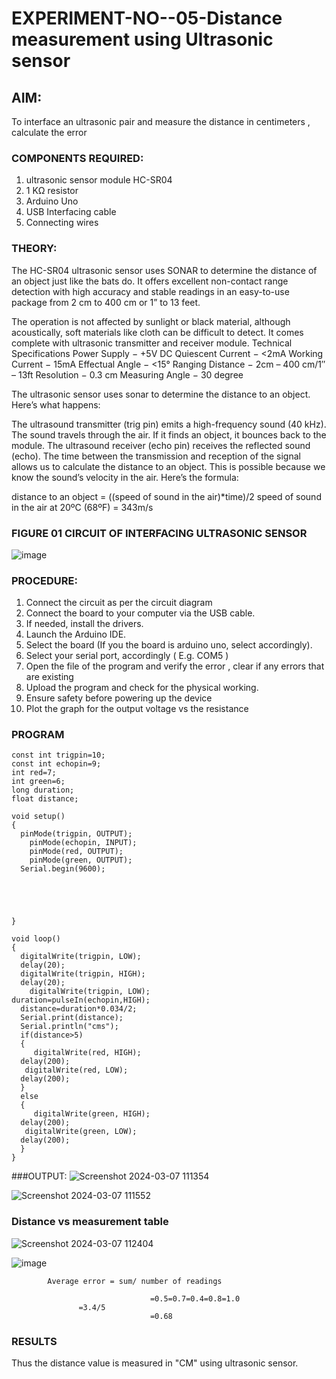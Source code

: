 # EXPERIMENT-NO--05-Distance measurement using Ultrasonic sensor

## AIM: 
To interface an ultrasonic pair and measure the distance in centimeters , calculate the error
 
### COMPONENTS REQUIRED:
1.	ultrasonic sensor module HC-SR04
2.	1 KΩ resistor 
3.	Arduino Uno 
4.	USB Interfacing cable 
5.	Connecting wires 


### THEORY: 
The HC-SR04 ultrasonic sensor uses SONAR to determine the distance of an object just like the bats do. It offers excellent non-contact range detection with high accuracy and stable readings in an easy-to-use package from 2 cm to 400 cm or 1” to 13 feet.

The operation is not affected by sunlight or black material, although acoustically, soft materials like cloth can be difficult to detect. It comes complete with ultrasonic transmitter and receiver module.
Technical Specifications
Power Supply − +5V DC
Quiescent Current − <2mA
Working Current − 15mA
Effectual Angle − <15°
Ranging Distance − 2cm – 400 cm/1″ – 13ft
Resolution − 0.3 cm
Measuring Angle − 30 degree

The ultrasonic sensor uses sonar to determine the distance to an object. Here’s what happens:

The ultrasound transmitter (trig pin) emits a high-frequency sound (40 kHz).
The sound travels through the air. If it finds an object, it bounces back to the module.
The ultrasound receiver (echo pin) receives the reflected sound (echo).
The time between the transmission and reception of the signal allows us to calculate the distance to an object. This is possible because we know the sound’s velocity in the air. Here’s the formula:

distance to an object = ((speed of sound in the air)*time)/2
speed of sound in the air at 20ºC (68ºF) = 343m/s

### FIGURE 01 CIRCUIT OF INTERFACING ULTRASONIC SENSOR 


![image](https://user-images.githubusercontent.com/36288975/166430594-5adb4ca9-5a42-4781-a7e6-7236b3766a85.png)



### PROCEDURE:
1.	Connect the circuit as per the circuit diagram 
2.	Connect the board to your computer via the USB cable.
3.	If needed, install the drivers.
4.	Launch the Arduino IDE.
5.	Select the board (If you the board is arduino uno, select accordingly).
6.	Select your serial port, accordingly ( E.g. COM5 )
7.	Open the file of the program  and verify the error , clear if any errors that are existing 
8.	Upload the program and check for the physical working. 
9.	Ensure safety before powering up the device 
10.	Plot the graph for the output voltage vs the resistance 


### PROGRAM 
```
const int trigpin=10;
const int echopin=9;
int red=7;
int green=6;
long duration;
float distance;

void setup()
{
  pinMode(trigpin, OUTPUT);
    pinMode(echopin, INPUT);
    pinMode(red, OUTPUT);
    pinMode(green, OUTPUT);
  Serial.begin(9600);
  




}

void loop()
{
  digitalWrite(trigpin, LOW);
  delay(20); 
  digitalWrite(trigpin, HIGH);
  delay(20);
    digitalWrite(trigpin, LOW);
duration=pulseIn(echopin,HIGH);
  distance=duration*0.034/2;
  Serial.print(distance);
  Serial.println("cms");
  if(distance>5)
  {
     digitalWrite(red, HIGH);
  delay(200); 
   digitalWrite(red, LOW);
  delay(200);
  }
  else
  {
     digitalWrite(green, HIGH);
  delay(200); 
   digitalWrite(green, LOW);
  delay(200); 
  }
}
```


###OUTPUT:
![Screenshot 2024-03-07 111354](https://github.com/23011943/Experiment--04-Interfacing-digital-output-with-arduino-ultrasonic-sensor/assets/149348415/eb3c88dc-db1d-4cf3-9ab4-688ab49ae79b)

![Screenshot 2024-03-07 111552](https://github.com/23011943/Experiment--04-Interfacing-digital-output-with-arduino-ultrasonic-sensor/assets/149348415/4090db68-1dec-4db7-8976-cd1e3f170f8f)


### Distance vs measurement table 

			
 
![Screenshot 2024-03-07 112404](https://github.com/23011943/Experiment--04-Interfacing-digital-output-with-arduino-ultrasonic-sensor/assets/149348415/59cd04fa-0dbd-420e-b6bb-5e9984b0bf0f)
	
			
			

![image](https://user-images.githubusercontent.com/36288975/190135379-52ebacd5-ccd5-460f-a4cd-4d0ad1d9b179.png)

			
			
			
			
			
			Average error = sum/ number of readings 
   
                                   =0.5=0.7=0.4=0.8=1.0
				   =3.4/5
                                   =0.68








### RESULTS

Thus the distance value is measured in "CM" using ultrasonic sensor.

 

